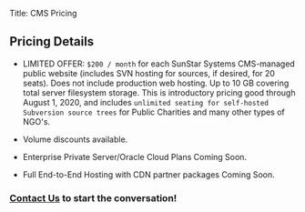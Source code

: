 Title: CMS Pricing

## Pricing Details

- LIMITED OFFER: `$200 / month` for each SunStar Systems CMS-managed public website (includes SVN hosting for sources, if desired, for 20 seats).  Does not include production web hosting.  Up to 10 GB covering total server filesystem storage.  This is introductory pricing good through August 1, 2020, and includes `unlimited seating for self-hosted Subversion source trees` for Public Charities and many other types of NGO's.

- Volume discounts available.

- Enterprise Private Server/Oracle Cloud Plans Coming Soon.

- Full End-to-End Hosting with CDN partner packages Coming Soon.

### [Contact Us](/contact) to start the conversation!

